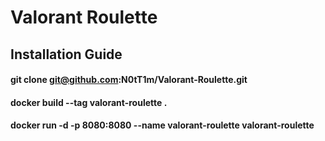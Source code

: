 # Valorant Roulette
## Installation Guide
#### git clone git@github.com:N0tT1m/Valorant-Roulette.git
#### docker build --tag valorant-roulette .
#### docker run -d -p 8080:8080 --name valorant-roulette valorant-roulette